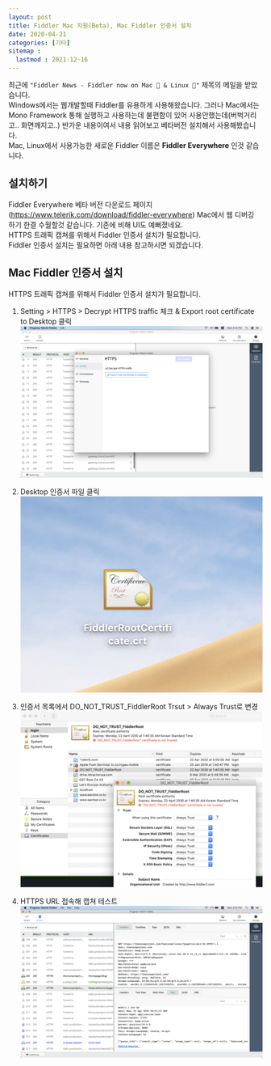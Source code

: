 ```yaml
---
layout: post
title: Fiddler Mac 지원(Beta), Mac Fiddler 인증서 설치
date: 2020-04-21
categories: [기타]
sitemap :
  lastmod : 2021-12-16
---
```


최근에 ```"Fiddler News - Fiddler now on Mac 🍎 & Linux 🐧"``` 제목의 메일을 받았습니다.  
Windows에서는 웹개발할때 Fiddler를 유용하게 사용해왔습니다. 그러나 Mac에서는 Mono Framework 통해 실행하고 사용하는데 불편함이 있어 사용안했는데(버벅거리고.. 화면깨지고..) 반가운 내용이여서 내용 읽어보고 베타버전 설치해서 사용해봤습니다.  
Mac, Linux에서 사용가능한 새로운 Fiddler 이름은 **Fiddler Everywhere** 인것 같습니다.  

## 설치하기

Fiddler Everywhere 베타 버전 다운로드 페이지(https://www.telerik.com/download/fiddler-everywhere)
Mac에서 웹 디버깅 하기 한결 수월할것 같습니다. 기존에 비해 UI도 예뻐졌네요.  
HTTPS 트래픽 캡쳐를 위해서 Fiddler 인증서 설치가 필요합니다.  
Fiddler 인증서 설치는 필요하면 아래 내용 참고하시면 되겠습니다.  

## Mac Fiddler 인증서 설치

HTTPS 트래픽 캡쳐를 위해서 Fiddler 인증서 설치가 필요합니다.

1. Setting > HTTPS > Decrypt HTTPS traffic 체크 & Export root certificate to Desktop 클릭  
![Mac Fiddler 인증서 설치](/assets/capture/mac-fiddler-cert-install1.png)

2. Desktop 인증서 파일 클릭  
![Mac Fiddler 인증서 설치](/assets/capture/mac-fiddler-cert-install2.png)

3. 인증서 목록에서 DO_NOT_TRUST_FiddlerRoot Trsut > Always Trust로 변경  
![Mac Fiddler 인증서 설치](/assets/capture/mac-fiddler-cert-install4.png)

4. HTTPS URL 접속해 캡쳐 테스트  
![Mac Fiddler 인증서 설치](/assets/capture/mac-fiddler-cert-install3.png)
